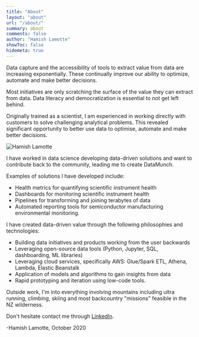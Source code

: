 ```yaml
---
title: "About"
layout: "about"
url: "/about/"
summary: about
comments: false
author: "Hamish Lamotte"
showToc: false
hidemeta: true
---
```


Data capture and the accessibility of tools to extract value from data are increasing exponentially. These continually improve our ability to optimize, automate and make better decisions.

Most initiatives are only scratching the surface of the value they can extract from data. Data literacy and democratization is essential to not get left behind.

Originally trained as a scientist, I am experienced in working directly with customers to solve challenging analytical problems. This revealed significant opportunity to better use data to optimise, automate and make better decisions.

![Hamish Lamotte](/hamish_serpentine.jpg)

I have worked in data science developing data-driven solutions and want to contribute back to the community, leading me to create DataMunch.

Examples of solutions I have developed include:
- Health metrics for quantifying scientific instrument health
- Dashboards for monitoring scientific instrument health
- Pipelines for transforming and joining terabytes of data
- Automated reporting tools for semiconductor manufacturing environmental monitoring.

I have created data-driven value through the following philosophies and technologies:

- Building data initiatives and products working from the user backwards
- Leveraging open-source data tools (Python, Jupyter, SQL, dashboarding, ML libraries)
- Leveraging cloud services, specifically AWS: Glue/Spark ETL, Athena, Lambda, Elastic Beanstalk
- Application of models and algorithms to gain insights from data
- Rapid prototyping and iteration using low-code tools.

Outside work, I'm into everything involving mountains including ultra running, climbing, skiing and most backcountry "missions" feasible in the NZ wilderness.

Don't hesitate contact me through [LinkedIn](https://www.linkedin.com/in/hamish-lamotte/).

-Hamish Lamotte, October 2020

